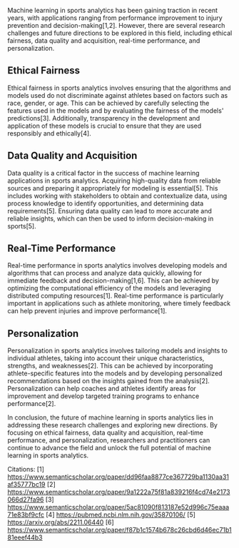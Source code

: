 Machine learning in sports analytics has been gaining traction in recent years, with applications ranging from performance improvement to injury prevention and decision-making[1,2]. However, there are several research challenges and future directions to be explored in this field, including ethical fairness, data quality and acquisition, real-time performance, and personalization.

## Ethical Fairness
Ethical fairness in sports analytics involves ensuring that the algorithms and models used do not discriminate against athletes based on factors such as race, gender, or age. This can be achieved by carefully selecting the features used in the models and by evaluating the fairness of the models' predictions[3]. Additionally, transparency in the development and application of these models is crucial to ensure that they are used responsibly and ethically[4].

## Data Quality and Acquisition
Data quality is a critical factor in the success of machine learning applications in sports analytics. Acquiring high-quality data from reliable sources and preparing it appropriately for modeling is essential[5]. This includes working with stakeholders to obtain and contextualize data, using process knowledge to identify opportunities, and determining data requirements[5]. Ensuring data quality can lead to more accurate and reliable insights, which can then be used to inform decision-making in sports[5].

## Real-Time Performance
Real-time performance in sports analytics involves developing models and algorithms that can process and analyze data quickly, allowing for immediate feedback and decision-making[1,6]. This can be achieved by optimizing the computational efficiency of the models and leveraging distributed computing resources[1]. Real-time performance is particularly important in applications such as athlete monitoring, where timely feedback can help prevent injuries and improve performance[1].

## Personalization
Personalization in sports analytics involves tailoring models and insights to individual athletes, taking into account their unique characteristics, strengths, and weaknesses[2]. This can be achieved by incorporating athlete-specific features into the models and by developing personalized recommendations based on the insights gained from the analysis[2]. Personalization can help coaches and athletes identify areas for improvement and develop targeted training programs to enhance performance[2].

In conclusion, the future of machine learning in sports analytics lies in addressing these research challenges and exploring new directions. By focusing on ethical fairness, data quality and acquisition, real-time performance, and personalization, researchers and practitioners can continue to advance the field and unlock the full potential of machine learning in sports analytics.

Citations:
[1] https://www.semanticscholar.org/paper/dd96faa8877ce367729ba1130aa31af35777bc19
[2] https://www.semanticscholar.org/paper/9a1222a75f81a839216f4cd74e2173066d27fa96
[3] https://www.semanticscholar.org/paper/5ac81090f813187e52d996c75eaaa71e83bf9cfc
[4] https://pubmed.ncbi.nlm.nih.gov/35870106/
[5] https://arxiv.org/abs/2211.06440
[6] https://www.semanticscholar.org/paper/f87b1c1574b678c26cbd6d46ec71b181eeef44b3